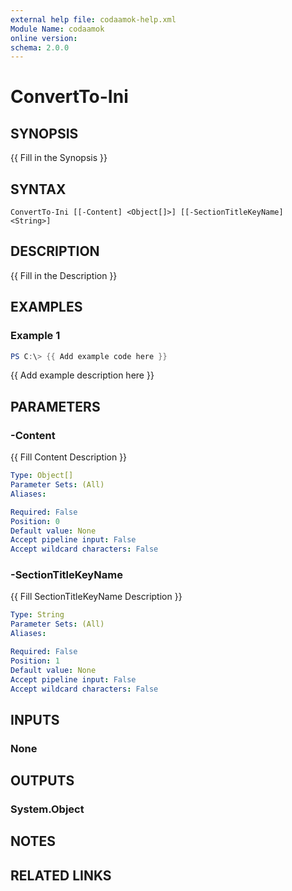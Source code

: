 ```yaml
---
external help file: codaamok-help.xml
Module Name: codaamok
online version:
schema: 2.0.0
---
```


# ConvertTo-Ini

## SYNOPSIS
{{ Fill in the Synopsis }}

## SYNTAX

```
ConvertTo-Ini [[-Content] <Object[]>] [[-SectionTitleKeyName] <String>]
```

## DESCRIPTION
{{ Fill in the Description }}

## EXAMPLES

### Example 1
```powershell
PS C:\> {{ Add example code here }}
```

{{ Add example description here }}

## PARAMETERS

### -Content
{{ Fill Content Description }}

```yaml
Type: Object[]
Parameter Sets: (All)
Aliases:

Required: False
Position: 0
Default value: None
Accept pipeline input: False
Accept wildcard characters: False
```

### -SectionTitleKeyName
{{ Fill SectionTitleKeyName Description }}

```yaml
Type: String
Parameter Sets: (All)
Aliases:

Required: False
Position: 1
Default value: None
Accept pipeline input: False
Accept wildcard characters: False
```

## INPUTS

### None

## OUTPUTS

### System.Object
## NOTES

## RELATED LINKS
